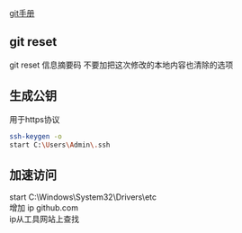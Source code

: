 [git手册](http://gitref.justjavac.com/)
## git reset
git reset 信息摘要码
不要加把这次修改的本地内容也清除的选项
## 生成公钥
用于https协议
```sh
ssh-keygen -o
start C:\Users\Admin\.ssh
```
## 加速访问
start C:\Windows\System32\Drivers\etc</br>
增加 ip github.com</br>
ip从工具网站上查找</br>
